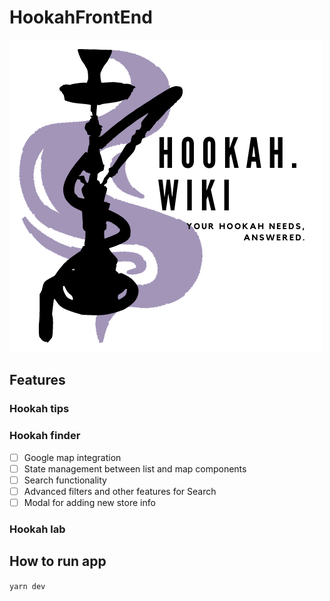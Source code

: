 # HookahFrontEnd

![Logo](./src/assets/logo.png)

## Features

### Hookah tips
### Hookah finder
- [ ] Google map integration
- [ ] State management between list and map components
- [ ] Search functionality
- [ ] Advanced filters and other features for Search
- [ ] Modal for adding new store info

### Hookah lab

## How to run app

`yarn dev`
